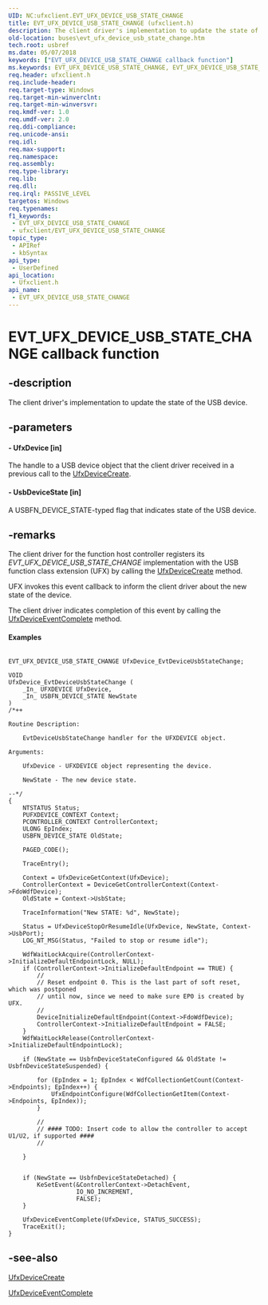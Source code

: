 ```yaml
---
UID: NC:ufxclient.EVT_UFX_DEVICE_USB_STATE_CHANGE
title: EVT_UFX_DEVICE_USB_STATE_CHANGE (ufxclient.h)
description: The client driver's implementation to update the state of the USB device.
old-location: buses\evt_ufx_device_usb_state_change.htm
tech.root: usbref
ms.date: 05/07/2018
keywords: ["EVT_UFX_DEVICE_USB_STATE_CHANGE callback function"]
ms.keywords: EVT_UFX_DEVICE_USB_STATE_CHANGE, EVT_UFX_DEVICE_USB_STATE_CHANGE callback, EvtUfxDeviceUsbStateChange, EvtUfxDeviceUsbStateChange callback function [Buses], PFN_UFX_DEVICE_USB_STATE_CHANGE, PFN_UFX_DEVICE_USB_STATE_CHANGE callback function pointer [Buses], buses.evt_ufx_device_usb_state_change, ufxclient/EvtUfxDeviceUsbStateChange
req.header: ufxclient.h
req.include-header: 
req.target-type: Windows
req.target-min-winverclnt: 
req.target-min-winversvr: 
req.kmdf-ver: 1.0
req.umdf-ver: 2.0
req.ddi-compliance: 
req.unicode-ansi: 
req.idl: 
req.max-support: 
req.namespace: 
req.assembly: 
req.type-library: 
req.lib: 
req.dll: 
req.irql: PASSIVE_LEVEL
targetos: Windows
req.typenames: 
f1_keywords:
 - EVT_UFX_DEVICE_USB_STATE_CHANGE
 - ufxclient/EVT_UFX_DEVICE_USB_STATE_CHANGE
topic_type:
 - APIRef
 - kbSyntax
api_type:
 - UserDefined
api_location:
 - Ufxclient.h
api_name:
 - EVT_UFX_DEVICE_USB_STATE_CHANGE
---
```


# EVT_UFX_DEVICE_USB_STATE_CHANGE callback function


## -description

The client driver's implementation to update the state of the USB device.

## -parameters

#### - UfxDevice [in]

The handle to a  USB device object that the client driver received in a previous call to  the <a href="/windows-hardware/drivers/ddi/ufxclient/nf-ufxclient-ufxdevicecreate">UfxDeviceCreate</a>.


#### - UsbDeviceState [in]

A USBFN_DEVICE_STATE-typed flag that indicates state of the USB device.

## -remarks

The client driver for the function host controller registers its <i>EVT_UFX_DEVICE_USB_STATE_CHANGE</i> implementation with the USB function class extension (UFX) by calling the <a href="/windows-hardware/drivers/ddi/ufxclient/nf-ufxclient-ufxdevicecreate">UfxDeviceCreate</a> method.

UFX invokes this event callback to inform the client driver about the new state of the device.

The client driver indicates completion of this event by calling the <a href="/windows-hardware/drivers/ddi/ufxclient/nf-ufxclient-ufxdeviceeventcomplete">UfxDeviceEventComplete</a> method.


#### Examples


```

EVT_UFX_DEVICE_USB_STATE_CHANGE UfxDevice_EvtDeviceUsbStateChange;

VOID
UfxDevice_EvtDeviceUsbStateChange (
    _In_ UFXDEVICE UfxDevice,
    _In_ USBFN_DEVICE_STATE NewState
)
/*++

Routine Description:

    EvtDeviceUsbStateChange handler for the UFXDEVICE object.

Arguments:

    UfxDevice - UFXDEVICE object representing the device.

    NewState - The new device state.

--*/
{
    NTSTATUS Status;
    PUFXDEVICE_CONTEXT Context;
    PCONTROLLER_CONTEXT ControllerContext;
    ULONG EpIndex;
    USBFN_DEVICE_STATE OldState;
 
    PAGED_CODE();

    TraceEntry();

    Context = UfxDeviceGetContext(UfxDevice);
    ControllerContext = DeviceGetControllerContext(Context->FdoWdfDevice);
    OldState = Context->UsbState;

    TraceInformation("New STATE: %d", NewState);

    Status = UfxDeviceStopOrResumeIdle(UfxDevice, NewState, Context->UsbPort);
    LOG_NT_MSG(Status, "Failed to stop or resume idle");

    WdfWaitLockAcquire(ControllerContext->InitializeDefaultEndpointLock, NULL);
    if (ControllerContext->InitializeDefaultEndpoint == TRUE) {
        //
        // Reset endpoint 0. This is the last part of soft reset, which was postponed
        // until now, since we need to make sure EP0 is created by UFX.
        //
        DeviceInitializeDefaultEndpoint(Context->FdoWdfDevice);
        ControllerContext->InitializeDefaultEndpoint = FALSE;
    }
    WdfWaitLockRelease(ControllerContext->InitializeDefaultEndpointLock);

    if (NewState == UsbfnDeviceStateConfigured && OldState != UsbfnDeviceStateSuspended) {

        for (EpIndex = 1; EpIndex < WdfCollectionGetCount(Context->Endpoints); EpIndex++) {
            UfxEndpointConfigure(WdfCollectionGetItem(Context->Endpoints, EpIndex));
        }

        // 
        // #### TODO: Insert code to allow the controller to accept U1/U2, if supported ####
        //
       
    }


    if (NewState == UsbfnDeviceStateDetached) {
        KeSetEvent(&ControllerContext->DetachEvent,
                   IO_NO_INCREMENT,
                   FALSE);
    }

    UfxDeviceEventComplete(UfxDevice, STATUS_SUCCESS);
    TraceExit();
}

```

## -see-also

<a href="/windows-hardware/drivers/ddi/ufxclient/nf-ufxclient-ufxdevicecreate">UfxDeviceCreate</a>



<a href="/windows-hardware/drivers/ddi/ufxclient/nf-ufxclient-ufxdeviceeventcomplete">UfxDeviceEventComplete</a>

